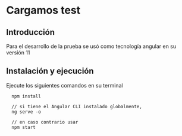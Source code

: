 # Cargamos test

## Introducción

Para el desarrollo de la prueba se usó como tecnología angular en su versión 11


## Instalación y ejecución

Ejecute los siguientes comandos en su terminal
```
  npm install

  // si tiene el Angular CLI instalado globalmente,
  ng serve -o

  // en caso contrario usar
  npm start

```
